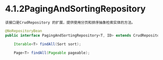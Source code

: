 # 4.1.2PagingAndSortingRepository

    该接口是CrudRepository 的扩展，提供使用分页和排序抽象检索实体的方法。

```java
@NoRepositoryBean
public interface PagingAndSortingRepository<T, ID> extends CrudRepository<T, ID> {

	Iterable<T> findAll(Sort sort);

	Page<T> findAll(Pageable pageable);
```


